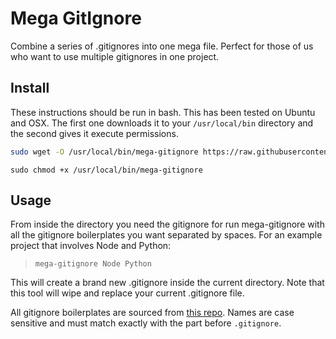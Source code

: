# Mega GitIgnore

Combine a series of .gitignores into one mega file. Perfect for those of us who want to use multiple gitignores in one project.

## Install

These instructions should be run in bash. This has been tested on Ubuntu and OSX. The first one downloads it to your `/usr/local/bin` directory and the second gives it execute permissions.

```bash
sudo wget -O /usr/local/bin/mega-gitignore https://raw.githubusercontent.com/samruddhisomani/mega-gitignore/master/mega-gitignore
```

```
sudo chmod +x /usr/local/bin/mega-gitignore
```

## Usage

From inside the directory you need the gitignore for run mega-gitignore with all the gitignore boilerplates you want separated by spaces. For an example project that involves Node and Python: 

> ```mega-gitignore Node Python```

This will create a brand new .gitignore inside the current directory. Note that this tool will wipe and replace your current .gitignore file. 

All gitignore boilerplates are sourced from [this repo](https://github.com/github/gitignore). Names are case sensitive and must match exactly with the part before ```.gitignore```.

